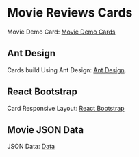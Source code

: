 # Movie Reviews Cards

Movie Demo Card: [Movie Demo Cards ](https://movie-reviews-cards.netlify.app/)

## Ant Design 

Cards build Using Ant Design: [Ant Design](https://ant.design/components/card/).

## React Bootstrap

Card Responsive Layout: [React Bootstrap ](https://react-bootstrap.github.io/)


## Movie JSON Data 
JSON Data:  [Data](https://drive.google.com/file/d/19xZ23HPMqD5cwwvTMdi6lEtIrsFh4HWI/view)
